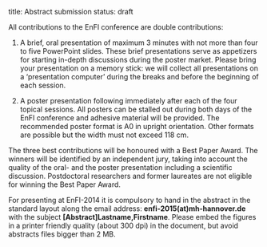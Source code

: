title: Abstract submission
status: draft

All contributions to the EnFI conference are double contributions:

1. A brief, oral presentation of maximum 3 minutes with not more than four to five PowerPoint slides.
These brief presentations serve as appetizers for starting in-depth discussions during the poster market. Please bring your presentation on a memory stick: we will collect all presentations on a ‘presentation computer’ during the breaks and before the beginning of each session.

2. A poster presentation following immediately after each of the four topical sessions. All posters can be stalled out during both days of the EnFI conference and adhesive material will be provided. The recommended poster format is A0 in upright orientation. Other formats are possible but the width must not exceed 118 cm.

The three best contributions will be honoured with a Best Paper Award. The winners will be identified by an independent jury, taking into account the quality of the oral- and the poster presentation including a scientific discussion. Postdoctoral researchers and former laureates are not eligible for winning the Best Paper Award.

For presenting at EnFI-2014 it is compulsory to hand in the abstract in the standard layout along the email address: **enfi-2015(at)mh-hannover.de** with the subject **[Abstract]Lastname,Firstname**. Please embed the figures in a printer friendly quality (about 300 dpi) in the document, but avoid abstracts files bigger than 2 MB.